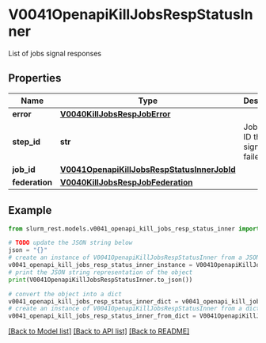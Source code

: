 # V0041OpenapiKillJobsRespStatusInner

List of jobs signal responses

## Properties

Name | Type | Description | Notes
------------ | ------------- | ------------- | -------------
**error** | [**V0040KillJobsRespJobError**](V0040KillJobsRespJobError.md) |  | [optional] 
**step_id** | **str** | Job or Step ID that signaling failed | 
**job_id** | [**V0041OpenapiKillJobsRespStatusInnerJobId**](V0041OpenapiKillJobsRespStatusInnerJobId.md) |  | 
**federation** | [**V0040KillJobsRespJobFederation**](V0040KillJobsRespJobFederation.md) |  | [optional] 

## Example

```python
from slurm_rest.models.v0041_openapi_kill_jobs_resp_status_inner import V0041OpenapiKillJobsRespStatusInner

# TODO update the JSON string below
json = "{}"
# create an instance of V0041OpenapiKillJobsRespStatusInner from a JSON string
v0041_openapi_kill_jobs_resp_status_inner_instance = V0041OpenapiKillJobsRespStatusInner.from_json(json)
# print the JSON string representation of the object
print(V0041OpenapiKillJobsRespStatusInner.to_json())

# convert the object into a dict
v0041_openapi_kill_jobs_resp_status_inner_dict = v0041_openapi_kill_jobs_resp_status_inner_instance.to_dict()
# create an instance of V0041OpenapiKillJobsRespStatusInner from a dict
v0041_openapi_kill_jobs_resp_status_inner_from_dict = V0041OpenapiKillJobsRespStatusInner.from_dict(v0041_openapi_kill_jobs_resp_status_inner_dict)
```
[[Back to Model list]](../README.md#documentation-for-models) [[Back to API list]](../README.md#documentation-for-api-endpoints) [[Back to README]](../README.md)


